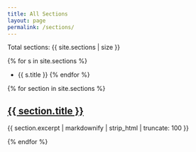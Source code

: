 ```yaml
---
title: All Sections
layout: page
permalink: /sections/
---
```


Total sections: {{ site.sections | size }}

{% for s in site.sections %}
- {{ s.title }}
{% endfor %}

<div class="container pt-6 pb-6 pb-md-10">
  <div class="row justify-content-start">
    {% for section in site.sections %}
      <div class="col-12 col-md-4 mb-4">
        <div class="section section-summary">
          <div class="section-content">
            <h2 class="section-title">
              <a href="{{ section.url | relative_url }}">{{ section.title }}</a>
            </h2>
            <p>{{ section.excerpt | markdownify | strip_html | truncate: 100 }}</p>
          </div>
        </div>
      </div>
    {% endfor %}
  </div>
</div>
